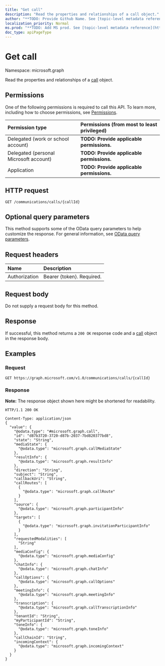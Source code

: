 ```yaml
---
title: "Get call"
description: "Read the properties and relationships of a call object."
author: "**TODO: Provide Github Name. See [topic-level metadata reference](https://msgo.azurewebsites.net/add/document/guidelines/metadata.html#topic-level-metadata)**"
localization_priority: Normal
ms.prod: "**TODO: Add MS prod. See [topic-level metadata reference](https://msgo.azurewebsites.net/add/document/guidelines/metadata.html#topic-level-metadata)**"
doc_type: apiPageType
---
```


# Get call
Namespace: microsoft.graph

Read the properties and relationships of a [call](../resources/call.md) object.

## Permissions
One of the following permissions is required to call this API. To learn more, including how to choose permissions, see [Permissions](/graph/permissions-reference).

|Permission type|Permissions (from most to least privileged)|
|:---|:---|
|Delegated (work or school account)|**TODO: Provide applicable permissions.**|
|Delegated (personal Microsoft account)|**TODO: Provide applicable permissions.**|
|Application|**TODO: Provide applicable permissions.**|

## HTTP request

<!-- {
  "blockType": "ignored"
}
-->
``` http
GET /communications/calls/{callId}
```

## Optional query parameters
This method supports some of the OData query parameters to help customize the response. For general information, see [OData query parameters](/graph/query-parameters).

## Request headers
|Name|Description|
|:---|:---|
|Authorization|Bearer {token}. Required.|

## Request body
Do not supply a request body for this method.

## Response

If successful, this method returns a `200 OK` response code and a [call](../resources/call.md) object in the response body.

## Examples

### Request
<!-- {
  "blockType": "request",
  "name": "get_call"
}
-->
``` http
GET https://graph.microsoft.com/v1.0/communications/calls/{callId}
```


### Response
**Note:** The response object shown here might be shortened for readability.
<!-- {
  "blockType": "response",
  "truncated": true,
  "@odata.type": "microsoft.graph.call"
}
-->
``` http
HTTP/1.1 200 OK

Content-Type: application/json
{
  "value": {
    "@odata.type": "#microsoft.graph.call",
    "id": "d87b3720-3720-d87b-2037-7bd820377bd8",
    "state": "String",
    "mediaState": {
      "@odata.type": "microsoft.graph.callMediaState"
    },
    "resultInfo": {
      "@odata.type": "microsoft.graph.resultInfo"
    },
    "direction": "String",
    "subject": "String",
    "callbackUri": "String",
    "callRoutes": [
      {
        "@odata.type": "microsoft.graph.callRoute"
      }
    ],
    "source": {
      "@odata.type": "microsoft.graph.participantInfo"
    },
    "targets": [
      {
        "@odata.type": "microsoft.graph.invitationParticipantInfo"
      }
    ],
    "requestedModalities": [
      "String"
    ],
    "mediaConfig": {
      "@odata.type": "microsoft.graph.mediaConfig"
    },
    "chatInfo": {
      "@odata.type": "microsoft.graph.chatInfo"
    },
    "callOptions": {
      "@odata.type": "microsoft.graph.callOptions"
    },
    "meetingInfo": {
      "@odata.type": "microsoft.graph.meetingInfo"
    },
    "transcription": {
      "@odata.type": "microsoft.graph.callTranscriptionInfo"
    },
    "tenantId": "String",
    "myParticipantId": "String",
    "toneInfo": {
      "@odata.type": "microsoft.graph.toneInfo"
    },
    "callChainId": "String",
    "incomingContext": {
      "@odata.type": "microsoft.graph.incomingContext"
    }
  }
}
```

